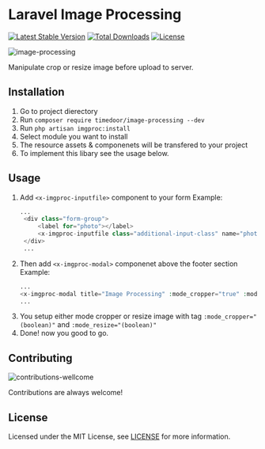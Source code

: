 # Laravel Image Processing

[![Latest Stable Version](http://poser.pugx.org/timedoor/image-processing/v)](https://packagist.org/packages/timedoor/image-processing)
[![Total Downloads](http://poser.pugx.org/timedoor/image-processing/downloads)](https://packagist.org/packages/timedoor/image-processing)
[![License](http://poser.pugx.org/timedoor/image-processing/license)](https://packagist.org/packages/timedoor/image-processing)

![image-processing](https://user-images.githubusercontent.com/79293259/165252153-e0b74f58-b7a0-4e83-ab59-7f1b626b5a76.gif)

Manipulate crop or resize image before upload to server.


## Installation

1. Go to project dierectory
2. Run `composer require timedoor/image-processing --dev`
3. Run `php artisan imgproc:install`
4. Select module you want to install
5. The resource assets & componenets will be transfered to your project
6. To implement this libary see the usage below.

## Usage

1. Add `<x-imgproc-inputfile>` component to your form
   Example:
   ```php
   ...
    <div class="form-group">
        <label for="photo"></label>
        <x-imgproc-inputfile class="additional-input-class" name="photo"></x-imgproc-inputfile>
    </div>
    ...
   ```
2. Then add `<x-imgproc-modal>` componenet above the footer section
   Example:
    ```php
    ...
    <x-imgproc-modal title="Image Processing" :mode_cropper="true" :mode_resize="true"></x-imgproc-modal>
    ...
    ```
3. You setup either mode cropper or resize image with tag `:mode_cropper="(boolean)"` and `:mode_resize="(boolean)"`
4. Done! now you good to go.

## Contributing
![contributions-wellcome](https://user-images.githubusercontent.com/12730759/150999538-d6872478-96ab-42d6-bb58-0ae443f514c8.svg)

Contributions are always welcome!


## License

Licensed under the MIT License, see [LICENSE](LICENSE) for more information.